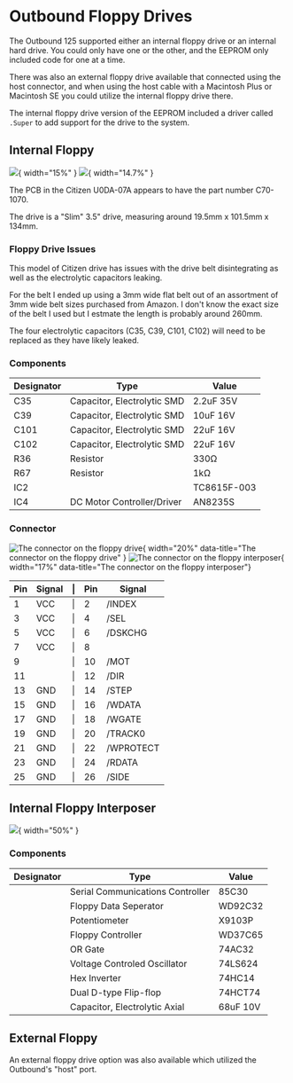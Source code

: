 # Outbound Floppy Drives

The Outbound 125 supported either an internal floppy drive or an internal hard drive. You could only have one or the other, and the EEPROM only included code for one at a time.

There was also an external floppy drive available that connected using the host connector, and when using the host cable with a Macintosh Plus or Macintosh SE you could utilize the internal floppy drive there.

The internal floppy drive version of the EEPROM included a driver called `.Super` to add support for the drive to the system.

## Internal Floppy

![](media/floppytop.jpg){ width="15%" } ![](media/floppybottom.jpg){ width="14.7%" }

The PCB in the Citizen U0DA-07A appears to have the part number C70-1070.

The drive is a "Slim" 3.5" drive, measuring around 19.5mm x 101.5mm x 134mm.

### Floppy Drive Issues

This model of Citizen drive has issues with the drive belt disintegrating as well as the electrolytic capacitors leaking.

For the belt I ended up using a 3mm wide flat belt out of an assortment of 3mm wide belt sizes purchased from Amazon. I don't know the exact size of the belt I used but I estmate the length is probably around 260mm.

The four electrolytic capacitors (C35, C39, C101, C102) will need to be replaced as they have likely leaked.

### Components

| Designator | Type | Value |
| --- | --- | --- |
| C35 | Capacitor, Electrolytic SMD | 2.2uF 35V |
| C39 | Capacitor, Electrolytic SMD | 10uF 16V |
| C101 | Capacitor, Electrolytic SMD | 22uF 16V |
| C102 | Capacitor, Electrolytic SMD | 22uF 16V |
| R36 | Resistor | 330Ω |
| R67 | Resistor | 1kΩ |
| IC2 | | TC8615F-003 |
| IC4 | DC Motor Controller/Driver | AN8235S |


### Connector

![The connector on the floppy drive](media/floppydriveconnector.jpg){ width="20%" data-title="The connector on the floppy drive" } ![The connector on the floppy interposer](media/floppyinterposerconnector.jpg){ width="17%" data-title="The connector on the floppy interposer"}

| Pin | Signal | \| | Pin | Signal |
| --- | --- | --- | --- | --- |
| 1 | VCC | \| | 2 | /INDEX |
| 3 | VCC | \| | 4 | /SEL |
| 5 | VCC | \| | 6 | /DSKCHG |
| 7 | VCC | \| | 8 |  |
| 9 | | \| | 10 | /MOT |
| 11 | | \| | 12 | /DIR |
| 13 | GND | \| | 14 | /STEP |
| 15 | GND | \| | 16 | /WDATA |
| 17 | GND | \| | 18 | /WGATE |
| 19 | GND | \| | 20 | /TRACK0 |
| 21 | GND | \| | 22 | /WPROTECT |
| 23 | GND | \| | 24 | /RDATA |
| 25 | GND | \| | 26 | /SIDE |

## Internal Floppy Interposer

![](media/interposer.jpg){ width="50%" }

### Components

| Designator | Type | Value |
| --- | --- | --- |
| | Serial Communications Controller | 85C30 |
| | Floppy Data Seperator | WD92C32 |
| | Potentiometer | X9103P |
| | Floppy Controller | WD37C65 |
| | OR Gate | 74AC32 |
| | Voltage Controled Oscillator | 74LS624 |
| | Hex Inverter | 74HC14 |
| | Dual D-type Flip-flop | 74HCT74 |
| | Capacitor, Electrolytic Axial | 68uF 10V |

## External Floppy

An external floppy drive option was also available which utilized the Outbound's "host" port.
